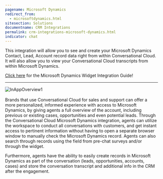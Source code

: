 ```yaml
---
pagename: Microsoft Dynamics
redirect_from:
  - microsoftdynamics.html
sitesection: Solutions
documentname: CRM Integrations
permalink: crm-integrations-microsoft-dynamics.html
indicator: chat
---
```


This integration will allow you to see and create your Microsoft Dynamics Contact, Lead, Account record data right from within Conversational Cloud. It will also allow you to view your Conversational Cloud transcripts from within Microsoft Dynamics.

<div class="inntertext configlink"><a href="assets/CRM_Widget_Microsoft_Dynamics_Admin_Guide_2019_v2.pdf" target="_blank">Click here</a> for the Microsoft Dynamics Widget Integration Guide!</div>
<hr class="solutionshr" />


<img src="images/dynamics1.png"   alt="InAppOverview1">

<br>
<br>
Brands that use Conversational Cloud for sales and support can offer a more personalized, informed experience with access to Microsoft Dynamics, by giving agents a full overview of the account, including previous or existing cases, opportunities and even potential leads. Through the Conversational Cloud Microsoft Dynamics integration, agents can utilize the workspace to conduct all conversations with customers, and get instant access to pertinent information without having to open a separate browser window to manually check the Microsoft Dynamics record. Agents can also search through records using the field from pre-chat surveys and/or through the widget.

Furthermore, agents have the ability to easily create records in Microsoft Dynamics as part of the conversation (leads, opportunities, accounts, cases) and store the conversation transcript and additional info in the CRM after the engagement.

